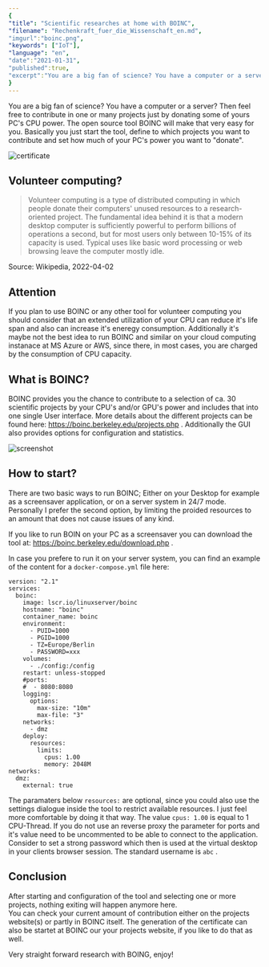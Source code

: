 ```yaml
---
{
"title": "Scientific researches at home with BOINC",
"filename": "Rechenkraft_fuer_die_Wissenschaft_en.md",
"imgurl":"boinc.png",
"keywords": ["IoT"],
"language": "en",
"date":"2021-01-31",
"published":true,
"excerpt":"You are a big fan of science? You have a computer or a server? Then feel free to contribute in one or many projects just by donating some of yours PC's CPU power."
}
---
```

You are a big fan of science? You have a computer or a server? Then feel free to contribute in one or many projects just by donating some of yours PC's CPU power. The open source tool BOINC will make that very easy for you. Basically you just start the tool, define to which projects you want to contribute and set how much of your PC's power you want to "donate".

![certificate](/media/boinc/boinc_certificate_2022-04-01.png)

## Volunteer computing?
> Volunteer computing is a type of distributed computing in which people donate their computers' unused resources to a research-oriented project. The fundamental idea behind it is that a modern desktop computer is sufficiently powerful to perform billions of operations a second, but for most users only between 10-15% of its capacity is used. Typical uses like basic word processing or web browsing leave the computer mostly idle.

Source: Wikipedia, 2022-04-02

## Attention
If you plan to use BOINC or any other tool for volunteer computing you should consider that an extended utilization of your CPU can reduce it's life span and also can increase it's eneregy consumption.
Additionally it's maybe not the best idea to run BOINC and similar on your cloud computing instanace at MS Azure or AWS, since there, in most cases, you are charged by the consumption of CPU capacity.

## What is BOINC?
BOINC provides you the chance to contribute to a selection of ca. 30 scientific projects by your CPU's and/or GPU's power and includes that into one single User interface. More details about the different projects can be found here: https://boinc.berkeley.edu/projects.php . Additionally the GUI also provides options for configuration and statistics.

![screenshot](/media/boinc/boinc_screenshot.png)


## How to start?
There are two basic ways to run BOINC; Either on your Desktop for example as a screensaver application, or on a server system in 24/7 mode. Personally I prefer the second option, by limiting the proided resources to an amount that does not cause issues of any kind.

If you like to run BOIN on your PC as a screensaver you can download the tool at: https://boinc.berkeley.edu/download.php .

In case you prefere to run it on your server system, you can find an example of the content for a `docker-compose.yml` file here:

```
version: "2.1"
services:
  boinc:
    image: lscr.io/linuxserver/boinc
    hostname: "boinc"
    container_name: boinc
    environment:
      - PUID=1000
      - PGID=1000
      - TZ=Europe/Berlin
      - PASSWORD=xxx
    volumes:
      - ./config:/config
    restart: unless-stopped
    #ports:
    #  - 8080:8080
    logging:
      options:
        max-size: "10m"
        max-file: "3"
    networks:
      - dmz
    deploy:
      resources:
        limits:
          cpus: 1.00
          memory: 2048M
networks:
  dmz:
    external: true
````

The paramaters below `resources:` are optional, since you could also use the settings dialogue inside the tool to restrict available resources. I just feel more comfortable by doing it that way. The value `cpus: 1.00` is equal to 1 CPU-Thread.
If you do not use an reverse proxy the parameter for ports and it's value need to be uncommented to be able to connect to the application.
Consider to set a strong password which then is used at the virtual desktop in your clients browser session. The standard username is `abc` .

## Conclusion
After starting and configuration of the tool and selecting one or more projects, nothing exiting will happen anymore here.  
You can check your current amount of contribution either on the projects website(s) or partly in BOINC itself.
The generation of the certificate can also be startet at BOINC our your projects website, if you like to do that as well.

Very straight forward research with BOING, enjoy!